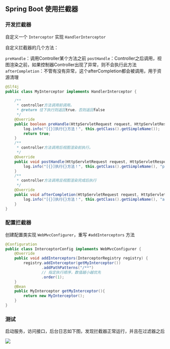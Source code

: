 ## Spring Boot 使用拦截器

### 开发拦截器

自定义一个 `Interceptor` 实现 `HandlerInterceptor`

自定义拦截器的几个方法：

`preHandle`：调用Controller某个方法之前
`postHandle`：Controller之后调用，视图渲染之前，如果控制器Controller出现了异常，则不会执行此方法
`afterCompletion`：不管有没有异常，这个afterCompletion都会被调用，用于资源清理

```java
@Slf4j
public class MyInterceptor implements HandlerInterceptor {

    /**
     * controller方法调用前调用。
     * @return 往下执行则返回true，否则返回false
     */
    @Override
    public boolean preHandle(HttpServletRequest request, HttpServletResponse response, Object handler) throws Exception {
        log.info("[{}]执行{}方法！", this.getClass().getSimpleName());
        return true;
    }
    /**
     * controller方法调用后视图渲染前执行。
     */
    @Override
    public void postHandle(HttpServletRequest request, HttpServletResponse response, Object handler, ModelAndView modelAndView) throws Exception {
        log.info("[{}]执行{}方法！", this.getClass().getSimpleName(), "postHandle");
    }
    /**
     * controller方法调用且视图渲染完成后执行
     */
    @Override
    public void afterCompletion(HttpServletRequest request, HttpServletResponse response, Object handler, Exception ex) throws Exception {
        log.info("[{}]执行{}方法！", this.getClass().getSimpleName(), "afterCompletion");
    }
}
```

### 配置拦截器

创建配置类实现 `WebMvcConfigurer`，重写 `#addInterceptors` 方法

```java
@Configuration
public class InterceptorConfig implements WebMvcConfigurer {
    @Override
    public void addInterceptors(InterceptorRegistry registry) {
        registry.addInterceptor(getMyInterceptor())
                .addPathPatterns("/**")
                // 指定执行顺序，数值越小越优先
                .order(1);
    }
    @Bean
    public MyInterceptor getMyInterceptor(){
        return new MyInterceptor();
    }
}
```

### 测试

启动服务，访问接口，后台日志如下图，发现拦截器正常运行，并且在过滤器之后

![](https://gitee.com/nfLJ/Pic/raw/master/blog/20201214114157.png)